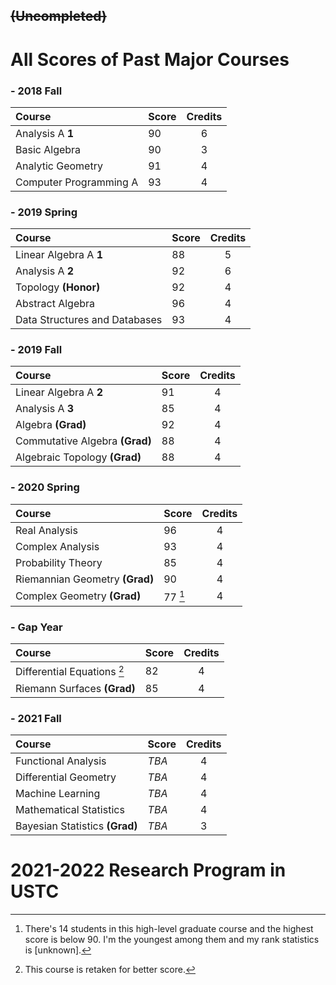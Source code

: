 ## ~~(Uncompleted)~~
 
# All Scores of Past Major Courses

### - 2018 Fall

| **Course** | **Score** | **Credits** |
| :--- | :--- | :---: |
| Analysis A **1**| 90 | 6 |
| Basic Algebra | 90 | 3 |
| Analytic Geometry | 91 | 4 |
| Computer Programming A | 93 | 4 |

### - 2019 Spring

| **Course** | **Score** | **Credits** |
| :--- | :--- | :---: |
| Linear Algebra A **1** | 88 | 5 |
| Analysis A **2** | 92 | 6 |
| Topology **(Honor)** | 92 | 4 |
| Abstract Algebra | 96 | 4 |
| Data Structures and Databases | 93 | 4 |

### - 2019 Fall

| **Course** | **Score** | **Credits** |
| :--- | :--- | :---: |
| Linear Algebra A **2** | 91 | 4 |
| Analysis A **3** | 85 | 4 |
| Algebra **(Grad)** | 92 | 4 |
| Commutative Algebra **(Grad)** | 88 | 4 |
| Algebraic Topology **(Grad)** | 88 | 4 |

### - 2020 Spring

| **Course** | **Score** | **Credits** |
| :--- | :--- | :---: |
| Real Analysis | 96 | 4 |
| Complex Analysis | 93 | 4 |
| Probability Theory | 85 | 4 |
| Riemannian Geometry **(Grad)** | 90 | 4 |
| Complex Geometry **(Grad)** | 77 [^1] | 4 |

[^1]: There's 14 students in this high-level graduate course and the highest score is below 90. I'm the youngest among them and my rank statistics is [unknown]. 

### - Gap Year

| **Course** | **Score** | **Credits** |
| :--- | :--- | :---: |
| Differential Equations [^2] | 82 | 4 |
| Riemann Surfaces **(Grad)** | 85 | 4 |

[^2]: This course is retaken for better score.

### - 2021 Fall

| **Course** | **Score** | **Credits** |
| :--- | :--- | :---: |
| Functional Analysis | *TBA* | 4 |
| Differential Geometry | *TBA* | 4 |
| Machine Learning | *TBA* | 4 |
| Mathematical Statistics | *TBA* | 4 |
| Bayesian Statistics **(Grad)** | *TBA* | 3 |

# 2021-2022 Research Program in USTC

  

